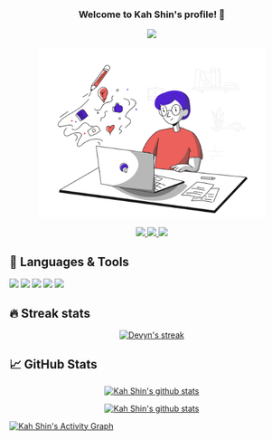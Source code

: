 

<!-- Welcome message -->
<h3 align="center">
Welcome to Kah Shin's profile! 👋
</h3>

<!-- Typing text -->
<p align="center">
  <a href="https://github.com/DenverCoder1/readme-typing-svg"><img src="https://readme-typing-svg.herokuapp.com?color=%23FF6B6B&size=25&center=true&vCenter=true&lines=Aspiring+software+developer;Always+learning+new+things;Loves+web+development"></a>
</p>

<!-- Image -->
<p align="center">
    <img src="https://github.com/angks/angks/blob/main/assets/blogging.svg" width='400' />
</p>

<p align="center">
    <a href="https://www.linkedin.com/in/devyn-chew-798653126/" target="_blank">
        <img src="https://img.shields.io/badge/linkedin-%230077B5.svg?&style=for-the-badge&logo=linkedin&logoColor=white" height=25>
    </a> 
    <a href="https://www.instagram.com/angks123/" target="_blank">
        <img src="https://img.shields.io/badge/instagram-%23E4405F.svg?&style=for-the-badge&logo=instagram&logoColor=white" height=25>
    </a>
    <a href="mailto: hellokahshin@gmail.com" target="_blank"> 
        <img src="https://img.shields.io/badge/Gmail-D14836?style=for-the-badge&logo=gmail&logoColor=white" style="height:25px;">
    </a>    
</p>

<!-- I am Devyn, a student at Singapore Polytechnic, currently studying Applied Artificial Intelligence and Analytics. I enjoy doing web development and have a keen interest to become a software developer. -->


<!-- ## ⚡ Check out my e-portfolio:

- [E-portfolio](devynchew.github.io) -->

## 🔧 Languages & Tools

<p align="left"> 
<img src="https://img.shields.io/badge/HTML5-E34F26?style=for-the-badge&logo=html5&logoColor=white">
<img src="https://img.shields.io/badge/CSS3-1572B6?style=for-the-badge&logo=css3&logoColor=white">
<img src="https://img.shields.io/badge/JavaScript-F7DF1E?style=for-the-badge&logo=javascript&logoColor=black">
<img src="https://img.shields.io/badge/Git-F05032?style=for-the-badge&logo=git&logoColor=white">
<img src="https://img.shields.io/badge/React-20232A?style=for-the-badge&logo=react&logoColor=61DAFB">
</p>

## 🔥 Streak stats

<!-- GitHub Readme Streak Stats - https://github.com/DenverCoder1/github-readme-streak-stats -->
<p align="center">
    <a href="https://github.com/DenverCoder1/github-readme-streak-stats">
        <img title="🔥 Get streak stats for your profile at git.io/streak-stats" alt="Devyn's streak" src="http://github-readme-streak-stats.herokuapp.com?user=angks&theme=monokai&hide_border=true&date_format=j%20M%5B%20Y%5D"/>
    </a>
</p>

## &#x1f4c8; GitHub Stats

<p align="center">
    <a href="https://github.com/angks/github-readme-stats">
    <img title="Github Stats" alt="Kah Shin's github stats" src="https://github-readme-stats.vercel.app/api?username=angks&theme=monokai&hide_border=True"/>
    </a>
</p>
<p align="center">
    <a href="https://github.com/angks/github-readme-stats">
    <img title="Github Stats" alt="Kah Shin's github stats" src="https://github-readme-stats.vercel.app/api/top-langs/?username=angks&theme=monokai&hide_border=True"/>
    </a>
</p>

<!-- https://github.com/devynchew/github-readme-activity-graph -->
<a href="https://github.com/angks/github-readme-activity-graph"><img alt="Kah Shin's Activity Graph" src="https://activity-graph.herokuapp.com/graph?username=angks&bg_color=1d2433&color=8695b7&line=5ccfe6&point=FFFFFF&hide_border=true" /></a>
